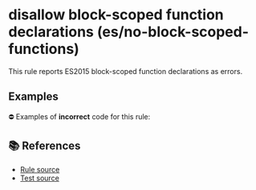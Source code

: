 # disallow block-scoped function declarations (es/no-block-scoped-functions)

This rule reports ES2015 block-scoped function declarations as errors.

## Examples

⛔ Examples of **incorrect** code for this rule:

<eslint-playground type="bad" code="/*eslint es/no-block-scoped-functions: error */
if (a) {
    function f() {}
} else {
    function g() {}
}
" />

## 📚 References

- [Rule source](https://github.com/mysticatea/eslint-plugin-es/blob/v1.3.0/lib/rules/no-block-scoped-functions.js)
- [Test source](https://github.com/mysticatea/eslint-plugin-es/blob/v1.3.0/tests/lib/rules/no-block-scoped-functions.js)
